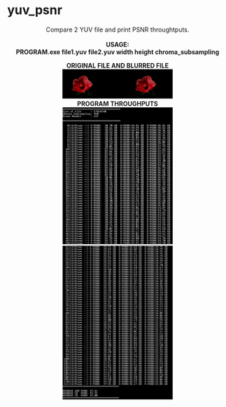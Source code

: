# yuv_psnr
<p align="center">
Compare 2 YUV file and print PSNR throughtputs.
    <br><br><B>USAGE:<B><br>
    PROGRAM.exe   file1.yuv   file2.yuv   width      height     chroma_subsampling<br>
    </p>
  
<p align="center">
  <B>ORIGINAL FILE AND BLURRED FILE<B>
  <BR>
  <img width="50%" height="auto" src="/files_review.jpg">
  <BR>
  <B>PROGRAM THROUGHPUTS<B>
  <BR>
  <img width="50%" height="auto" src="/1.jpg">
  <img width="50%" height="auto" src="/2.jpg">
  
</p>
